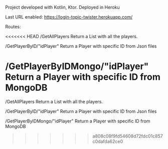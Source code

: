 Project developed with Kotlin, Ktor.
Deployed in Heroku

Last URL enabled: https://login-topic-twister.herokuapp.com/

Routes:

<<<<<<< HEAD
/GetAllPlayers
Return a List<Player> with all the players.

/GetPlayerByID/"idPlayer"
Return a Player with specific ID from Json files

/GetPlayerByIDMongo/"idPlayer"
Return a Player with specific ID from MongoDB
=======
  /GetAllPlayers
    Return a List<Player> with all the players.
    
  /GetPlayerByID/"idPlayer"
    Return a Player with specific ID from Json files
  
  /GetPlayerByIDMongo/"idPlayer"
    Return a Player with specific ID from MongoDB
>>>>>>> a808c08f9fd54608d72fdc01c857c0dafda62ce0
  
  
    

